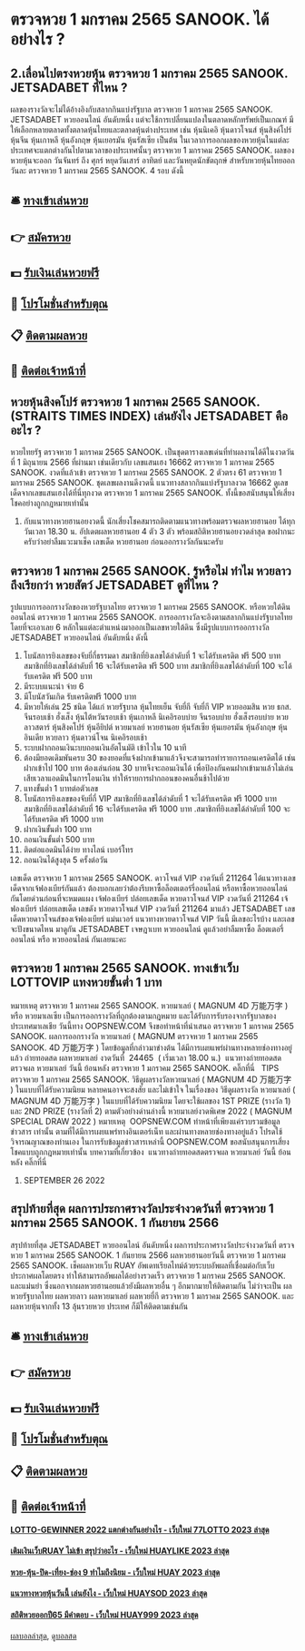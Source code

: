 # ตรวจหวย 1 มกราคม 2565 SANOOK. ได้อย่างไร ?
## 2.เลื่อนไปตรงหวยหุ้น ตรวจหวย 1 มกราคม 2565 SANOOK. JETSADABET ที่ไหน ?
ผลของรางวัลจะไม่ได้อ้างอิงกับสลากกินแบ่งรัฐบาล ตรวจหวย 1 มกราคม 2565 SANOOK. JETSADABET หวยออนไลน์ อันดับหนึ่ง แต่จะใช้การเปลี่ยนแปลงในตลาดหลักทรัพย์เป็นเกณฑ์ มีให้เลือกหลายตลาดทั้งตลาดหุ้นไทยและตลาดหุ้นต่างประเทศ เช่น หุ้นนิเคอิ หุ้นดาวโจนส์ หุ้นสิงค์โปร์ หุ้นจีน หุ้นเกาหลี หุ้นอังกฤษ หุ้นเยอรมัน หุ้นรัสเซีย เป็นต้น ในเวลาการออกผลของหวยหุ้นในแต่ละประเทศจะแตกต่างกันไปตามเวลาของประเทศนั้นๆ ตรวจหวย 1 มกราคม 2565 SANOOK. ผลของหวยหุ้นจะออก วันจันทร์ ถึง ศุกร์ หยุดวันเสาร์ อาทิตย์ และวันหยุดนักขัตฤกษ์ สำหรับหวยหุ้นไทยออกวันละ ตรวจหวย 1 มกราคม 2565 SANOOK. 4 รอบ ดังนี้

## 🛎 [ทางเข้าเล่นหวย](https://bit.ly/3BG5bNw)
## 👉 [สมัครหวย](https://bit.ly/3BG5bNw)
## 💵 [รับเงินเล่นหวยฟรี](https://bit.ly/3C3mvgS)
## 👑 [โปรโมชั่นสำหรับตุณ](https://bit.ly/3C3mvgS)
## 📋 [ติดตามผลหวย](https://bit.ly/3C3mvgS)
## 📱 [ติดต่อเจ้าหน้าที่](https://bit.ly/3C3mvgS)

## หวยหุ้นสิงคโปร์ ตรวจหวย 1 มกราคม 2565 SANOOK. (STRAITS TIMES INDEX) เล่นยังไง JETSADABET คืออะไร ?
หวยไทยรัฐ ตรวจหวย 1 มกราคม 2565 SANOOK. เป็นชุดตารางเลขเด่นที่ทำผลงานได้ดีในงวดวันที่ 1 มิถุนายน 2566 ที่ผ่านมา เช่นเดียวกับ เลขแสนเฮง 16662 ตรวจหวย 1 มกราคม 2565 SANOOK. งวดที่แล้วเข้า ตรวจหวย 1 มกราคม 2565 SANOOK. 2 ตัวตรง 61 ตรวจหวย 1 มกราคม 2565 SANOOK. ชุดเลขผลงานดีงวดนี้ แนวทางสลากกินแบ่งรัฐบาลงวด 16662 ดูเลขเด็ดจากเลขแสนเฮงได้ที่นี่ทุกงวด ตรวจหวย 1 มกราคม 2565 SANOOK. ทั้งนี้ขอสนับสนุนให้เสี่ยงโชคอย่างถูกกฎหมายเท่านั้น
1. กับแนวทางหวยฮานอยงวดนี้ นักเสี่ยงโชคสมารถติดตามแนวทางพร้อมตรวจผลหวยฮานอย ได้ทุกวันเวลา 18.30 น. อัปเดตผลหวยฮานอย 4 ตัว 3 ตัว พร้อมสถิติหวยฮานอยงวดล่าสุด ขอฝากนะครับว่าอย่าลืมแวะมาเช็ค เลขเด็ด หวยฮานอย ก่อนออกรางวัลกันนะครับ

## ตรวจหวย 1 มกราคม 2565 SANOOK. รู้หรือไม่ ทำไม หวยลาว ถึงเรียกว่า หวยสัตว์ JETSADABET ดูที่ไหน ?
รูปแบบการออกรางวัลของหวยรัฐบาลไทย ตรวจหวย 1 มกราคม 2565 SANOOK. หรือหวยใต้ดินออนไลน์ ตรวจหวย 1 มกราคม 2565 SANOOK. การออกรางวัลจะอิงตามสลากกินแบ่งรัฐบาลไทย โดยที่จะเอาเลย 6 หลักในแต่ละตำแหน่งมาออกเป็นเลขหวยใต้ดิน ซึ่งมีรูปแบบการออกรางวัล JETSADABET หวยออนไลน์ อันดับหนึ่ง ดังนี้
1. โบนัสการยิงเลขของจับยี่กี่ธรรมดา สมาชิกที่ยิงเลขได้ลำดับที่ 1 จะได้รับเครดิต ฟรี 500 บาท สมาชิกที่ยิงเลขได้ลำดับที่ 16 จะได้รับเครดิต ฟรี 500 บาท สมาชิกที่ยิงเลขได้ลำดับที่ 100 จะได้รับเครดิต ฟรี 500 บาท
2. มีระบบแนะนำ จ่าย 6
3. มีโบนัสวันเกิด รับเครดิตฟรี 1000 บาท
4. มีหวยให้เล่น 25 ชนิด ได้แก่ หวยรัฐบาล หุ้นไทยเย็น จับยี่กี จับยี่กี VIP หวยออมสิน หวย ธกส. จีนรอบเช้า ฮั่งเส็ง หุ้นไต้หวันรอบเช้า หุ้นเกาหลี นิเคอิรอบบ่าย จีนรอบบ่าย ฮั่งเส็งรอบบ่าย หวยลาวสตาร์ หุ้นสิงคโปร์ หุ้นอียิปต์ หวยมาเลย์ หวยฮานอย หุ้นรัสเซีย หุ้นเยอรมัน หุ้นอังกฤษ หุ้นอินเดีย หวยลาว หุ้นดาวน์โจน นิเคอิรอบเช้า
5. ระบบฝากถอนเงินะบบถอนเงินอัตโนมัติ เข้าไวใน 10 นาที
6. ต้องมียอดเดิมพันครบ 30 ของยอดที่แจ้งฝากเข้ามาแล้วจึงจะสามารถทำรายการถอนเครดิตได้ เช่น ฝากเข้าไป 100 บาท ต้องเล่นก่อน 30 บาทจึงจะถอนเงินได้ เพื่อป้องกันคนฝากเข้ามาแล้วไม่เล่น เสียเวลาแอดมินในการโอนเงิน ทำให้รายการฝากถอนของคนอื่นช้าไปด้วย
7. แทงขั้นต่ำ 1 บาทต่อตัวเลข
8. โบนัสการยิงเลขของจับยี่กี่ VIP สมาชิกที่ยิงเลขได้ลำดับที่ 1 จะได้รับเครดิต ฟรี 1000 บาท สมาชิกที่ยิงเลขได้ลำดับที่ 16 จะได้รับเครดิต ฟรี 1000 บาท .สมาชิกที่ยิงเลขได้ลำดับที่ 100 จะได้รับเครดิต ฟรี 1000 บาท
9. ฝากเงินขั้นต่ำ 100 บาท
10. ถอนเงินขั้นต่ำ 500 บาท
11. ติดต่อแอดมินได้ง่าย ทางไลน์ เบอร์โทร
12. ถอนเงินได้สูงสุด 5 ครั้งต่อวัน

เลขเด็ด ตรวจหวย 1 มกราคม 2565 SANOOK. ดาวโจนส์ VIP งวดวันที่ 211264
ได้แนวทางเลขเด็ดจากเจ้ฟองเบียร์กันแล้ว ต้องบอกเลยว่าต้องรีบหาซื้อล็อตเตอร์รี่ออนไลน์ หรือหาซื้อหวยออนไลน์ กันโดยด่วนก่อนที่จะหมดแผง
เจ้ฟองเบียร์ ปล่อยเลขเด็ด หวยดาวโจนส์ VIP งวดวันที่ 211264
เจ้ฟองเบียร์ ปล่อยเลขเด็ด เลขดัง หวยดาวโจนส์ VIP งวดวันที่ 211264 มาแล้ว JETSADABET เลขเด็ดหวยดาวโจนส์ของเจ้ฟองเบียร์ แม่นเวอร์ แนวทางหวยดาวโจนส์ VIP วันนี้ มีเลขอะไรบ้าง และเลขจะปังขนาดไหน มาดูกัน JETSADABET เจษฎาเบท หวยออนไลน์ ดูแล้วอย่าลืมหาซื้อ ล็อตเตอรี่ออนไลน์ หรือ หวยออนไลน์ กันเลยนะคะ

## ตรวจหวย 1 มกราคม 2565 SANOOK. ทางเข้าเว็บ LOTTOVIP แทงหวยขั้นต่ำ 1 บาท
หมายเหตุ ตรวจหวย 1 มกราคม 2565 SANOOK. หวยมาเลย์ ( MAGNUM 4D 万能万字 ) หรือ หวยมาเลเซีย เป็นการออกรางวัลที่ถูกต้องตามกฎหมาย และได้รับการรับรองจากรัฐบาลของประเทศมาเลเชีย
วันนี้ทาง OOPSNEW.COM จึงขอทำหน้าที่นำเสนอ ตรวจหวย 1 มกราคม 2565 SANOOK. ผลการออกรางวัล หวยมาเลย์ ( MAGNUM ตรวจหวย 1 มกราคม 2565 SANOOK. 4D 万能万字 ) โดยข้อมูลที่กล่าวมาข่างต้น ได้มีการเผยแพร่ผ่านทางหลายช่องทางอยู่แล้ว
ถ่ายทอดสด ผลหวยมาเลย์ งวดวันที่  24465  ( เริ่มเวลา 18.00 น.)
 แนวทางถ่ายทอดสดตรวจผล หวยมาเลย์ วันนี้ ย้อนหลัง ตรวจหวย 1 มกราคม 2565 SANOOK. คลิ๊กที่นี่  
TIPS  ตรวจหวย 1 มกราคม 2565 SANOOK. วิธีดูผลรางวัลหวยมาเลย์ ( MAGNUM 4D 万能万字 ) ในแบบที่ได้รับความนิยม
หลายคนอาจจะสงสัย และไม่เข้าใจ ในเรื่องของ วิธีดูผลรางวัล หวยมาเลย์ ( MAGNUM 4D 万能万字 ) ในแบบที่ได้รับความนิยม โดยจะใช้ผลของ 1ST PRIZE (รางวัล 1) และ 2ND PRIZE (รางวัลที่ 2) ตามตัวอย่างด่านล่างนี้
หวยมาเลย์งวดพิเศษ 2022 ( MAGNUM SPECIAL DRAW 2022 )
หมายเหตุ  OOPSNEW.COM ทำหน้าที่เพียงแค่รวบรวมข้อมูล ข่าวสาร เท่านั้น ตามที่ได้มีการเผยแพร่ทางอินเตอร์เน็ท และผ่านทางหลายช่องทางอยู่แล้ว โปรดใช้วิจารณญาณของท่านเอง ในการรับข้อมูลข่าวสารเหล่านี้ OOPSNEW.COM ขอสนับสนุนการเสี่ยงโชคแบบถูกกฎหมายเท่านั้น
บทความที่เกี่ยวข้อง
 แนวทางถ่ายทอดสดตรวจผล หวยมาเลย์ วันนี้ ย้อนหลัง คลิ๊กที่นี่  
1. SEPTEMBER 26 2022

## สรุปท้ายที่สุด ผลการประกาศรางวัลประจำงวดวันที่ ตรวจหวย 1 มกราคม 2565 SANOOK. 1 กันยายน 2566
สรุปท้ายที่สุด JETSADABET หวยออนไลน์ อันดับหนึ่ง ผลการประกาศรางวัลประจำงวดวันที่ ตรวจหวย 1 มกราคม 2565 SANOOK. 1 กันยายน 2566 ผลหวยฮานอยวันนี้ ตรวจหวย 1 มกราคม 2565 SANOOK. เช็คผลหวยเว็บ RUAY อัพเดทเรียลไทม์ด้วยระบบอัพผลที่เชื่อมต่อกับเว็บประกาศผลโดยตรง ทำให้สามารถอัพผลได้อย่างรวดเร็ว ตรวจหวย 1 มกราคม 2565 SANOOK. และแม่นยำ ซึ่งนอกจากผลหวยฮานอยแล้วยังมีผลหวยอื่น ๆ อีกมากมายให้ติดตามกัน ไม่ว่าจะเป็น ผลหวยรัฐบาลไทย ผลหวยลาว ผลหวยมาเลย์ ผลหวยยี่กี ตรวจหวย 1 มกราคม 2565 SANOOK. และผลหวยหุ้นจากทั้ง 13 ลุ้นรวยหวย ประเทศ ก็มีให้ติดตามเช่นกัน

## 🛎 [ทางเข้าเล่นหวย](https://bit.ly/3BG5bNw)
## 👉 [สมัครหวย](https://bit.ly/3BG5bNw)
## 💵 [รับเงินเล่นหวยฟรี](https://bit.ly/3C3mvgS)
## 👑 [โปรโมชั่นสำหรับตุณ](https://bit.ly/3C3mvgS)
## 📋 [ติดตามผลหวย](https://bit.ly/3C3mvgS)
## 📱 [ติดต่อเจ้าหน้าที่](https://bit.ly/3C3mvgS)

#### [LOTTO-GEWINNER 2022 แตกต่างกันอย่างไร - เว็บใหม่ 77LOTTO 2023 ล่าสุด](https://atom.io/themes/lotto-gewinner%202022%20แตกต่างกันอย่างไร%20-%20เว็บใหม่%2077lotto%202023%20ล่าสุด)
#### [เติมเงินเว็บRUAY ไม่เข้า สรุปว่าอะไร - เว็บใหม่ HUAYLIKE 2023 ล่าสุด](https://atom.io/themes/เติมเงินเว็บruay%20ไม่เข้า%20สรุปว่าอะไร%20-%20เว็บใหม่%20huaylike%202023%20ล่าสุด)
#### [หวย-หุ้น-ปิด-เที่ยง-ช่อง 9 ทำไมถึงนิยม - เว็บใหม่ HUAY 2023 ล่าสุด](https://atom.io/themes/หวย-หุ้น-ปิด-เที่ยง-ช่อง%209%20ทำไมถึงนิยม%20-%20เว็บใหม่%20huay%202023%20ล่าสุด)
#### [แนวทางหวยหุ้นวันนี้ เล่นยังไง - เว็บใหม่ HUAYSOD 2023 ล่าสุด](https://atom.io/themes/แนวทางหวยหุ้นวันนี้%20เล่นยังไง%20-%20เว็บใหม่%20huaysod%202023%20ล่าสุด)
#### [สถิติหวยออกปี65 มีคำตอบ - เว็บใหม่ HUAY999 2023 ล่าสุด](https://atom.io/themes/สถิติหวยออกปี65%20มีคำตอบ%20-%20เว็บใหม่%20huay999%202023%20ล่าสุด)

[ผลบอลล่าสุด](https://siamsport.tv "ผลบอลล่าสุด"), [ดูบอลสด](https://siamsport.tv/ดูบอลสด "ดูบอลสด")